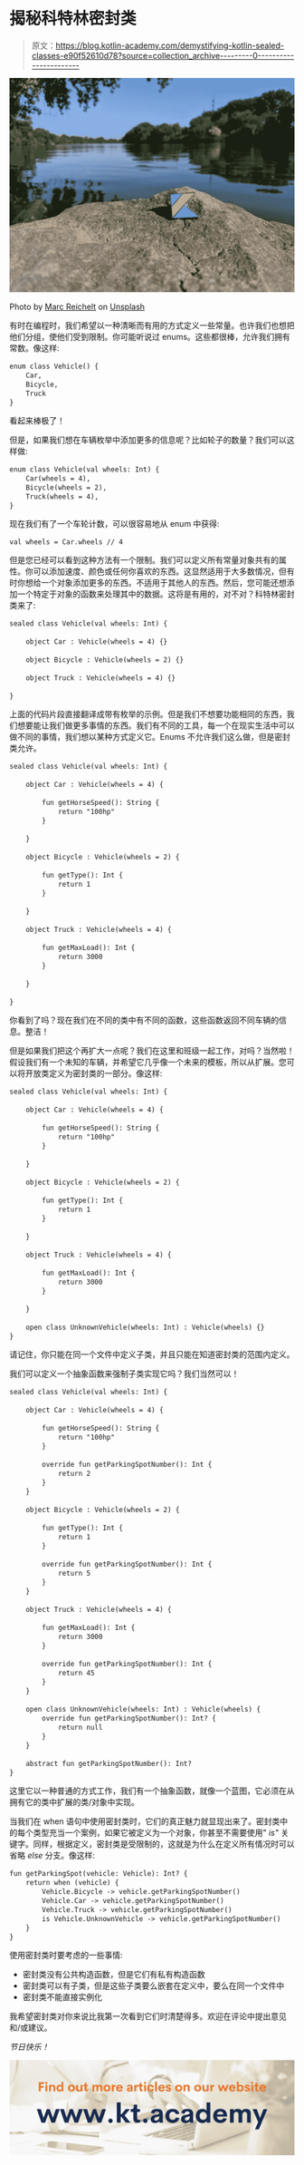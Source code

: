 # 揭秘科特林密封类

> 原文：<https://blog.kotlin-academy.com/demystifying-kotlin-sealed-classes-e90f52610d78?source=collection_archive---------0----------------------->

![](img/b8a0e13da39809e9b04a1def2d5b8761.png)

Photo by [Marc Reichelt](https://unsplash.com/@mreichelt?utm_source=medium&utm_medium=referral) on [Unsplash](https://unsplash.com?utm_source=medium&utm_medium=referral)

有时在编程时，我们希望以一种清晰而有用的方式定义一些常量。也许我们也想把他们分组，使他们受到限制。你可能听说过 enums。这些都很棒，允许我们拥有常数。像这样:

```
enum class Vehicle() {
    Car,
    Bicycle,
    Truck
}
```

看起来棒极了！

但是，如果我们想在车辆枚举中添加更多的信息呢？比如轮子的数量？我们可以这样做:

```
enum class Vehicle(val wheels: Int) {
    Car(wheels = 4),
    Bicycle(wheels = 2),
    Truck(wheels = 4),
}
```

现在我们有了一个车轮计数，可以很容易地从 enum 中获得:

```
val wheels = Car.wheels // 4
```

但是您已经可以看到这种方法有一个限制。我们可以定义所有常量对象共有的属性。你可以添加速度、颜色或任何你喜欢的东西。这显然适用于大多数情况，但有时你想给一个对象添加更多的东西。不适用于其他人的东西。然后，您可能还想添加一个特定于对象的函数来处理其中的数据。这将是有用的，对不对？科特林密封类来了:

```
sealed class Vehicle(val wheels: Int) {

    object Car : Vehicle(wheels = 4) {}

    object Bicycle : Vehicle(wheels = 2) {}

    object Truck : Vehicle(wheels = 4) {}

}
```

上面的代码片段直接翻译成带有枚举的示例。但是我们不想要功能相同的东西，我们想要能让我们做更多事情的东西。我们有不同的工具，每一个在现实生活中可以做不同的事情，我们想以某种方式定义它。Enums 不允许我们这么做，但是密封类允许。

```
sealed class Vehicle(val wheels: Int) {

    object Car : Vehicle(wheels = 4) {

        fun getHorseSpeed(): String {
            return "100hp"
        }

    }

    object Bicycle : Vehicle(wheels = 2) {

        fun getType(): Int {
            return 1
        }

    }

    object Truck : Vehicle(wheels = 4) {

        fun getMaxLoad(): Int {
            return 3000
        }

    }

}
```

你看到了吗？现在我们在不同的类中有不同的函数，这些函数返回不同车辆的信息。整洁！

但是如果我们把这个再扩大一点呢？我们在这里和班级一起工作，对吗？当然啦！假设我们有一个未知的车辆，并希望它几乎像一个未来的模板，所以从扩展。您可以将开放类定义为密封类的一部分。像这样:

```
sealed class Vehicle(val wheels: Int) {

    object Car : Vehicle(wheels = 4) {

        fun getHorseSpeed(): String {
            return "100hp"
        }

    }

    object Bicycle : Vehicle(wheels = 2) {

        fun getType(): Int {
            return 1
        }

    }

    object Truck : Vehicle(wheels = 4) {

        fun getMaxLoad(): Int {
            return 3000
        }

    }

    open class UnknownVehicle(wheels: Int) : Vehicle(wheels) {}
}
```

请记住，你只能在同一个文件中定义子类，并且只能在知道密封类的范围内定义。

我们可以定义一个抽象函数来强制子类实现它吗？我们当然可以！

```
sealed class Vehicle(val wheels: Int) {

    object Car : Vehicle(wheels = 4) {

        fun getHorseSpeed(): String {
            return "100hp"
        }

        override fun getParkingSpotNumber(): Int {
            return 2
        }
    }

    object Bicycle : Vehicle(wheels = 2) {

        fun getType(): Int {
            return 1
        }

        override fun getParkingSpotNumber(): Int {
            return 5
        }
    }

    object Truck : Vehicle(wheels = 4) {

        fun getMaxLoad(): Int {
            return 3000
        }

        override fun getParkingSpotNumber(): Int {
            return 45
        }
    }

    open class UnknownVehicle(wheels: Int) : Vehicle(wheels) {
        override fun getParkingSpotNumber(): Int? {
            return null
        }
    }

    abstract fun getParkingSpotNumber(): Int?
}
```

这里它以一种普通的方式工作，我们有一个抽象函数，就像一个蓝图，它必须在从拥有它的类中扩展的类/对象中实现。

当我们在 when 语句中使用密封类时，它们的真正魅力就显现出来了。密封类中的每个类型充当一个案例，如果它被定义为一个对象，你甚至不需要使用" *is"* 关键字。同样，根据定义，密封类是受限制的，这就是为什么在定义所有情况时可以省略 *else* 分支。像这样:

```
fun getParkingSpot(vehicle: Vehicle): Int? {
    return when (vehicle) {
        Vehicle.Bicycle -> vehicle.getParkingSpotNumber()
        Vehicle.Car -> vehicle.getParkingSpotNumber()
        Vehicle.Truck -> vehicle.getParkingSpotNumber()
        is Vehicle.UnknownVehicle -> vehicle.getParkingSpotNumber()
    }
}
```

使用密封类时要考虑的一些事情:

*   密封类没有公共构造函数，但是它们有私有构造函数
*   密封类可以有子类，但是这些子类要么嵌套在定义中，要么在同一个文件中
*   密封类不能直接实例化

我希望密封类对你来说比我第一次看到它们时清楚得多。欢迎在评论中提出意见和/或建议。

*节日快乐！*

[![](img/d2e94b1350bc466b5f7351da59a2a1eb.png)](https://kt.academy/article)